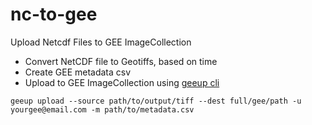 # nc-to-gee

Upload Netcdf Files to GEE ImageCollection

- Convert NetCDF file to Geotiffs, based on time
- Create GEE metadata csv
- Upload to GEE ImageCollection using [geeup cli](https://github.com/samapriya/geeup)

```
geeup upload --source path/to/output/tiff --dest full/gee/path -u yourgee@email.com -m path/to/metadata.csv

```

